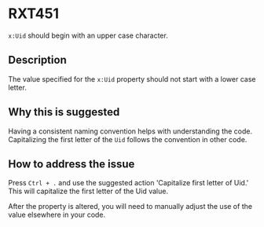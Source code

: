 # RXT451

`x:Uid` should begin with an upper case character.

## Description

The value specified for the `x:Uid` property should not start with a lower case letter.

## Why this is suggested

Having a consistent naming convention helps with understanding the code.
Capitalizing the first letter of the `Uid` follows the convention in other code.

## How to address the issue

Press `Ctrl + .` and use the suggested action 'Capitalize first letter of Uid.'
This will capitalize the first letter of the Uid value.

After the property is altered, you will need to manually adjust the use of the value elsewhere in your code.
